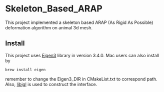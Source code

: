 # Skeleton_Based_ARAP

This project implemented a skeleton based ARAP (As Rigid As Possible) deformation algorithm on animal 3d mesh.

## Install
This project uses [Eigen3](https://gitlab.com/libeigen/eigen) library in version 3.4.0. Mac users can also install by 
```
brew install eigen
```
remember to change the Eigen3_DIR in CMakeList.txt to correspond path.
Also, [libigl](https://github.com/libigl/libigl) is used to construct the interface.

